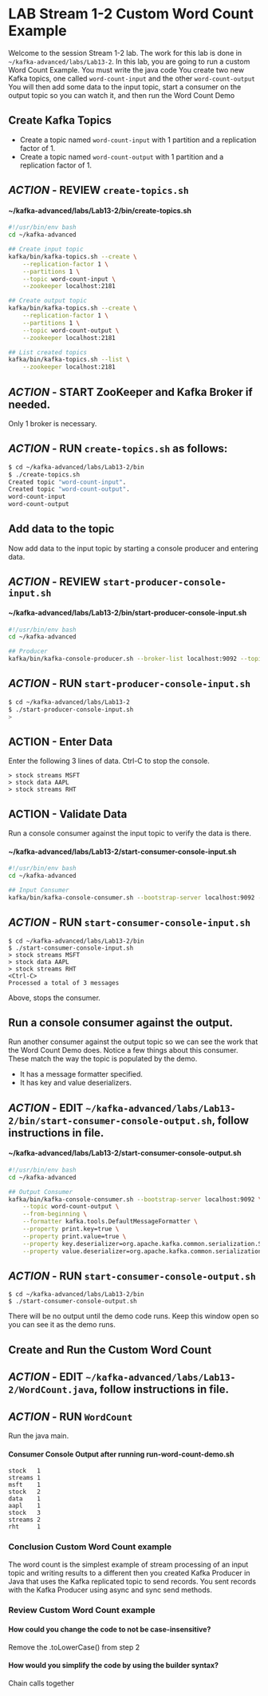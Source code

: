 
# LAB Stream 1-2 Custom Word Count Example

Welcome to the session Stream 1-2 lab. The work for this lab is done in `~/kafka-advanced/labs/Lab13-2`.
In this lab, you are going to run a custom Word Count Example.
You must write the java code 
You create two new Kafka topics, one called `word-count-input` and the other `word-count-output`
You will then add some data to the input topic, start a consumer on the output topic so you can watch it, 
and then run the Word Count Demo

## Create Kafka Topics

* Create a topic named `word-count-input` with 1 partition and a replication factor of 1.
* Create a topic named `word-count-output` with 1 partition and a replication factor of 1.

## ***ACTION*** - REVIEW `create-topics.sh`

#### ~/kafka-advanced/labs/Lab13-2/bin/create-topics.sh

```sh
#!/usr/bin/env bash
cd ~/kafka-advanced

## Create input topic
kafka/bin/kafka-topics.sh --create \
    --replication-factor 1 \
    --partitions 1 \
    --topic word-count-input \
    --zookeeper localhost:2181

## Create output topic
kafka/bin/kafka-topics.sh --create \
    --replication-factor 1 \
    --partitions 1 \
    --topic word-count-output \
    --zookeeper localhost:2181

## List created topics
kafka/bin/kafka-topics.sh --list \
    --zookeeper localhost:2181
```

## ***ACTION*** - START ZooKeeper and Kafka Broker if needed.
Only 1 broker is necessary.

## ***ACTION*** - RUN `create-topics.sh` as follows:

```sh
$ cd ~/kafka-advanced/labs/Lab13-2/bin          
$ ./create-topics.sh                        
Created topic "word-count-input".   
Created topic "word-count-output".   
word-count-input
word-count-output
```

## Add data to the topic
Now add data to the input topic by starting a console producer and entering data.

## ***ACTION*** - REVIEW `start-producer-console-input.sh`

#### ~/kafka-advanced/labs/Lab13-2/bin/start-producer-console-input.sh

```sh
#!/usr/bin/env bash
cd ~/kafka-advanced

## Producer
kafka/bin/kafka-console-producer.sh --broker-list localhost:9092 --topic streams-plaintext-input
```

## ***ACTION*** - RUN `start-producer-console-input.sh`

```sh
$ cd ~/kafka-advanced/labs/Lab13-2
$ ./start-producer-console-input.sh
>
```

## ****ACTION**** - Enter Data

Enter the following 3 lines of data. Ctrl-C to stop the console.
```
> stock streams MSFT
> stock data AAPL
> stock streams RHT
```

## ****ACTION**** - Validate Data

Run a console consumer against the input topic to verify the data is there.

#### ~/kafka-advanced/labs/Lab13-2/start-consumer-console-input.sh
```sh
#!/usr/bin/env bash
cd ~/kafka-advanced

## Input Consumer
kafka/bin/kafka-console-consumer.sh --bootstrap-server localhost:9092 --topic streams-plaintext-input --from-beginning
```

## ***ACTION*** - RUN `start-consumer-console-input.sh`
```
$ cd ~/kafka-advanced/labs/Lab13-2/bin
$ ./start-consumer-console-input.sh
> stock streams MSFT
> stock data AAPL
> stock streams RHT
<Ctrl-C>
Processed a total of 3 messages
```

Above, <Ctrl-C> stops the consumer.

## Run a console consumer against the output.

Run another consumer against the output topic so we can see the work that the Word Count Demo does.
Notice a few things about this consumer. These match the way the topic is populated by the demo.
* It has a message formatter specified.
* It has key and value deserializers.

## ***ACTION*** - EDIT `~/kafka-advanced/labs/Lab13-2/bin/start-consumer-console-output.sh`, follow instructions in file.

#### ~/kafka-advanced/labs/Lab13-2/start-consumer-console-output.sh
```sh
#!/usr/bin/env bash
cd ~/kafka-advanced

## Output Consumer
kafka/bin/kafka-console-consumer.sh --bootstrap-server localhost:9092 \
    --topic word-count-output \
    --from-beginning \
    --formatter kafka.tools.DefaultMessageFormatter \
    --property print.key=true \
    --property print.value=true \
    --property key.deserializer=org.apache.kafka.common.serialization.StringDeserializer \
    --property value.deserializer=org.apache.kafka.common.serialization.LongDeserializer
```

## ***ACTION*** - RUN `start-consumer-console-output.sh`
```
$ cd ~/kafka-advanced/labs/Lab13-2/bin
$ ./start-consumer-console-output.sh
```

There will be no output until the demo code runs. Keep this window open so you can see it as the demo runs.

## Create and Run the Custom Word Count

## ***ACTION*** - EDIT `~/kafka-advanced/labs/Lab13-2/WordCount.java`, follow instructions in file.

## ***ACTION*** - RUN `WordCount`
Run the java main.

#### Consumer Console Output after running run-word-count-demo.sh
```
stock   1
streams 1
msft    1
stock   2
data    1
aapl    1
stock   3
streams 2
rht     1
```

### Conclusion Custom Word Count example

The word count is the simplest example of stream processing of an input topic and writing results to a different
then you created Kafka Producer in Java that uses the Kafka replicated topic to send records.
You sent records with the Kafka Producer using async and sync send methods.

### Review Custom Word Count example

#### How could you change the code to not be case-insensitive?

Remove the .toLowerCase() from step 2 

#### How would you simplify the code by using the builder syntax?

Chain calls together

<br />
<br />

